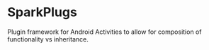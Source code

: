 SparkPlugs
==========

Plugin framework for Android Activities to allow for composition of functionality vs inheritance.

